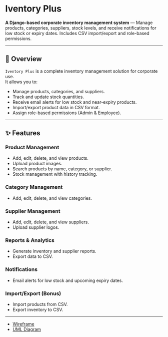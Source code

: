 # Iventory Plus

**A Django-based corporate inventory management system** — Manage products, categories, suppliers, stock levels, and receive notifications for low stock or expiry dates. Includes CSV import/export and role-based permissions.

---

## 📌 Overview
`Iventory Plus` is a complete inventory management solution for corporate use.  
It allows you to:
- Manage products, categories, and suppliers.
- Track and update stock quantities.
- Receive email alerts for low stock and near-expiry products.
- Import/export product data in CSV format.
- Assign role-based permissions (Admin & Employee).

---

## ✨ Features
### Product Management
- Add, edit, delete, and view products.
- Upload product images.
- Search products by name, category, or supplier.
- Stock management with history tracking.

### Category Management
- Add, edit, delete, and view categories.

### Supplier Management
- Add, edit, delete, and view suppliers.
- Upload supplier logos.

### Reports & Analytics
- Generate inventory and supplier reports.
- Export data to CSV.

### Notifications
- Email alerts for low stock and upcoming expiry dates.

### Import/Export (Bonus)
- Import products from CSV.
- Export inventory to CSV.

---

- [Wireframe](doc/Wireframe22.pdf)
- [UML Diagram](doc/UML22.pdf)